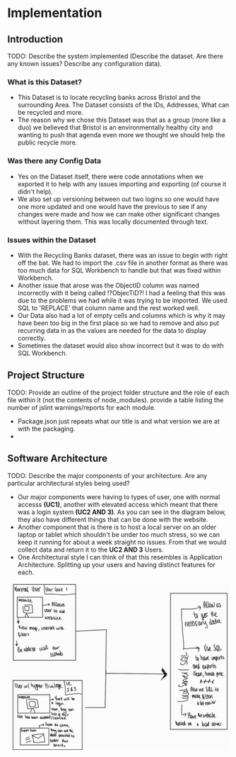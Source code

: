 # Implementation

## Introduction
TODO: Describe the system implemented (Describe the dataset. Are there any known issues? Describe any configuration data).

### What is this Dataset?
- This Dataset is to locate recycling banks across Bristol and the surrounding Area. The Dataset consists of the IDs, Addresses, What can be recycled and more.
- The reason why we chose this Dataset was that as a group (more like a duo) we believed that Bristol is an environmentally healthy city and wanting to push that agenda even more we thought we should help the public recycle more.

### Was there any Config Data
- Yes on the Dataset itself, there were code annotations when we exported it to help with any issues importing and exporting (of course it didn't help).
- We also set up versioning between out two logins so one would have one more updated and one would have the previous to see if any changes were made and how we can make other significant changes without layering them. This was locally documented through text.


### Issues within the Dataset
- With the Recycling Banks dataset, there was an issue to begin with right off the bat. We had to import the .csv file in another format as there was too much data for SQL Workbench to handle but that was fixed within Workbench. 
- Another issue that arose was the ObjectID column was named incorrectly with it being called !?ObjecTiD?! I had a feeling that this was due to the problems we had while it was trying to be imported. We used SQL to 'REPLACE' that column name and the rest worked well.
- Our Data also had a lot of empty cells and columns which is why it may have been too big in the first place so we had to remove and also put recurring data in as the values are needed for the data to display correctly.
- Sometimes the dataset would also show incorrect but it was to do with SQL Workbench.

## Project Structure
TODO: Provide an outline of the project folder structure and the role of each file within it (not the contents of node_modules).
provide a table listing the number of jslint warnings/reports for each module.

- Package.json just repeats what our title is and what version we are at with the packaging.
- 

## Software Architecture
TODO: Describe the major components of your architecture. Are any particular architectural styles being used?

- Our major components were having to types of user, one with normal accesss **(UC1)**, another with elevated access which meant that there was a login system **(UC2 AND 3)**. As you can see in the diagram below, they also have different things that can be done with the website.
- Another component that is there is to host a local server on an older laptop or tablet which shouldn't be under too much stress, so we can keep it running for about a week straight no issues. From that we would collect data and return it to the **UC2 AND 3** Users.
- One Architectural style I can think of that this resembles is Application Architecture. Splitting up your users and having distinct features for each.

![Insert your component Diagram here](images/component.png)
